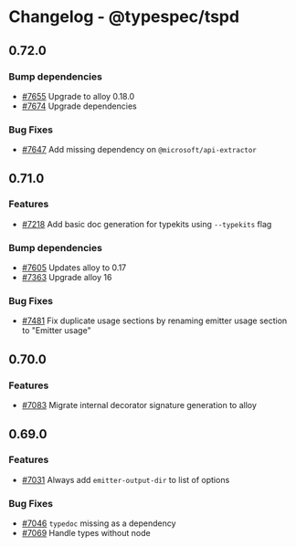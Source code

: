 # Changelog - @typespec/tspd

## 0.72.0

### Bump dependencies

- [#7655](https://github.com/microsoft/typespec/pull/7655) Upgrade to alloy 0.18.0
- [#7674](https://github.com/microsoft/typespec/pull/7674) Upgrade dependencies

### Bug Fixes

- [#7647](https://github.com/microsoft/typespec/pull/7647) Add missing dependency on `@microsoft/api-extractor`


## 0.71.0

### Features

- [#7218](https://github.com/microsoft/typespec/pull/7218) Add basic doc generation for typekits using `--typekits` flag

### Bump dependencies

- [#7605](https://github.com/microsoft/typespec/pull/7605) Updates alloy to 0.17
- [#7363](https://github.com/microsoft/typespec/pull/7363) Upgrade alloy 16

### Bug Fixes

- [#7481](https://github.com/microsoft/typespec/pull/7481) Fix duplicate usage sections by renaming emitter usage section to "Emitter usage"


## 0.70.0

### Features

- [#7083](https://github.com/microsoft/typespec/pull/7083) Migrate internal decorator signature generation to alloy




## 0.69.0

### Features

- [#7031](https://github.com/microsoft/typespec/pull/7031) Always add `emitter-output-dir` to list of options

### Bug Fixes

- [#7046](https://github.com/microsoft/typespec/pull/7046) `typedoc` missing as a dependency
- [#7069](https://github.com/microsoft/typespec/pull/7069) Handle types without node

